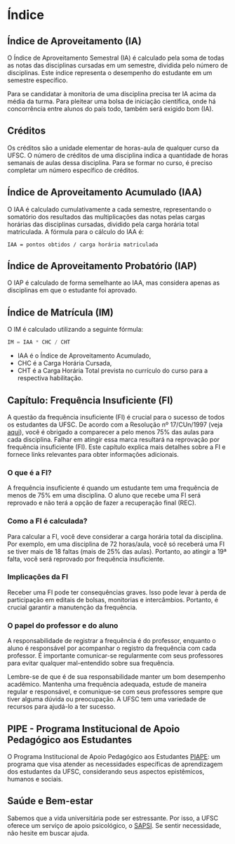 # Índice

## Índice de Aproveitamento (IA)

O Índice de Aproveitamento Semestral (IA) é calculado pela soma de todas as notas das disciplinas cursadas em um semestre, dividida pelo número de disciplinas. Este índice representa o desempenho do estudante em um semestre específico.

Para se candidatar à monitoria de uma disciplina precisa ter IA acima da média da turma. Para pleitear uma bolsa de iniciação científica, onde há concorrência entre alunos do país todo, também será exigido bom (IA).

## Créditos

Os créditos são a unidade elementar de horas-aula de qualquer curso da UFSC. O número de créditos de uma disciplina indica a quantidade de horas semanais de aulas dessa disciplina. Para se formar no curso, é preciso completar um número específico de créditos.

## Índice de Aproveitamento Acumulado (IAA)

O IAA é calculado cumulativamente a cada semestre, representando o somatório dos resultados das multiplicações das notas pelas cargas horárias das disciplinas cursadas, dividido pela carga horária total matriculada. A fórmula para o cálculo do IAA é:

```
IAA = pontos obtidos / carga horária matriculada
```

## Índice de Aproveitamento Probatório (IAP)

O IAP é calculado de forma semelhante ao IAA, mas considera apenas as disciplinas em que o estudante foi aprovado.

## Índice de Matrícula (IM)

O IM é calculado utilizando a seguinte fórmula:

```c
IM = IAA * CHC / CHT
```

- IAA é o Índice de Aproveitamento Acumulado,
- CHC é a Carga Horária Cursada,
- CHT é a Carga Horária Total prevista no currículo do curso para a respectiva habilitação.

## Capítulo: Frequência Insuficiente (FI)

A questão da frequência insuficiente (FI) é crucial para o sucesso de todos os estudantes da UFSC. De acordo com a Resolução nº 17/CUn/1997 (veja [aqui](http://www.mtm.ufsc.br/ensino/Resolucao17.html)), você é obrigado a comparecer a pelo menos 75% das aulas para cada disciplina. Falhar em atingir essa marca resultará na reprovação por frequência insuficiente (FI). Este capítulo explica mais detalhes sobre a FI e fornece links relevantes para obter informações adicionais.

### O que é a FI?

A frequência insuficiente é quando um estudante tem uma frequência de menos de 75% em uma disciplina. O aluno que recebe uma FI será reprovado e não terá a opção de fazer a recuperação final (REC).

### Como a FI é calculada?

Para calcular a FI, você deve considerar a carga horária total da disciplina. Por exemplo, em uma disciplina de 72 horas/aula, você só receberá uma FI se tiver mais de 18 faltas (mais de 25% das aulas). Portanto, ao atingir a 19ª falta, você será reprovado por frequência insuficiente.

### Implicações da FI

Receber uma FI pode ter consequências graves. Isso pode levar à perda de participação em editais de bolsas, monitorias e intercâmbios. Portanto, é crucial garantir a manutenção da frequência.

### O papel do professor e do aluno

A responsabilidade de registrar a frequência é do professor, enquanto o aluno é responsável por acompanhar o registro da frequência com cada professor. É importante comunicar-se regularmente com seus professores para evitar qualquer mal-entendido sobre sua frequência.

Lembre-se de que é de sua responsabilidade manter um bom desempenho acadêmico. Mantenha uma frequência adequada, estude de maneira regular e responsável, e comunique-se com seus professores sempre que tiver alguma dúvida ou preocupação. A UFSC tem uma variedade de recursos para ajudá-lo a ter sucesso.

## PIPE - Programa Institucional de  Apoio Pedagógico aos Estudantes

O Programa Institucional de Apoio Pedagógico aos Estudantes [PIAPE](https://piape.ararangua.ufsc.br): um programa que visa atender as necessidades específicas de aprendizagem dos estudantes da UFSC, considerando seus aspectos epistêmicos, humanos e sociais.

## Saúde e Bem-estar

Sabemos que a vida universitária pode ser estressante. Por isso, a UFSC oferece um serviço de apoio psicológico, o [SAPSI](http://sapsi.paginas.ufsc.br). Se sentir necessidade, não hesite em buscar ajuda.